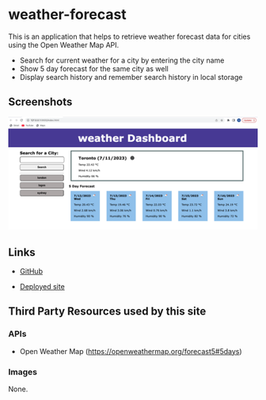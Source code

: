 # weather-forecast

This is an application that helps to retrieve weather forecast data for cities using the Open Weather Map API.

- Search for current weather for a city by entering the city name
- Show 5 day forecast for the same city as well
- Display search history and remember search history in local storage

## Screenshots

![A screenshot of the weather forecast application](screenshot.png)

## Links

* [GitHub](https://github.com/queendoescode/weather-forecast)

* [Deployed site](https://queendoescode.github.io/weather-forecast/)

## Third Party Resources used by this site

### APIs

* Open Weather Map (https://openweathermap.org/forecast5#5days)

### Images

None.
